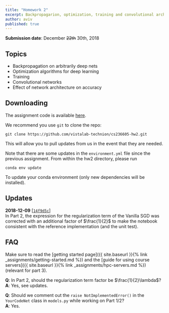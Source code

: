 ```yaml
---
title: "Homework 2"
excerpt: Backpropagarion, optimization, training and convolutional architectures
author: aviv
published: true
---
```


**Submission date**: December ~~22th~~ 30th, 2018

## Topics

- Backpropagation on arbitrarily deep nets
- Optimization algorithms for deep learning
- Training
- Convolutional networks
- Effect of network architecture on accuracy

## Downloading

The assignment code is available
[here](https://github.com/vistalab-technion/cs236605-hw2).

We recommend you use `git` to clone the repo:
```shell
git clone https://github.com/vistalab-technion/cs236605-hw2.git
```
This will allow you to pull updates from us in the event that they are needed.

Note that there are some updates in the `environment.yml` file since the
previous assignment. From within the hw2 directory, please run

```shell
conda env update
```

To update your conda environment (only new dependencies will be installed).

## Updates

**2018-12-09**
\[[`14f9d5c`](https://github.com/vistalab-technion/cs236605-hw2/commit/14f9d5c291c53415e40713d26449cef5448152c6)\]  
In Part 2, the expression for the regularization term of the
Vanilla SGD was corrected with an additional factor of $\frac{1}{2}$ to make the
notebook consistent with the reference implementation (and the unit test).

## FAQ

Make sure to read the [getting started page]({{ site.baseurl }}{% link _assignments/getting-started.md %})
and the [guide for using course servers]({{ site.baseurl }}{% link _assignments/hpc-servers.md %}) (relevant for part 3).

**Q**: In Part 2, should the regularization term factor be $\frac{1}{2}\lambda$?  
**A**: Yes, see updates.

**Q**: Should we comment out the `raise NotImplementedError()` in the
 `YourCodeNet` class in `models.py` while working on Part 1/2?  
**A**: Yes.
